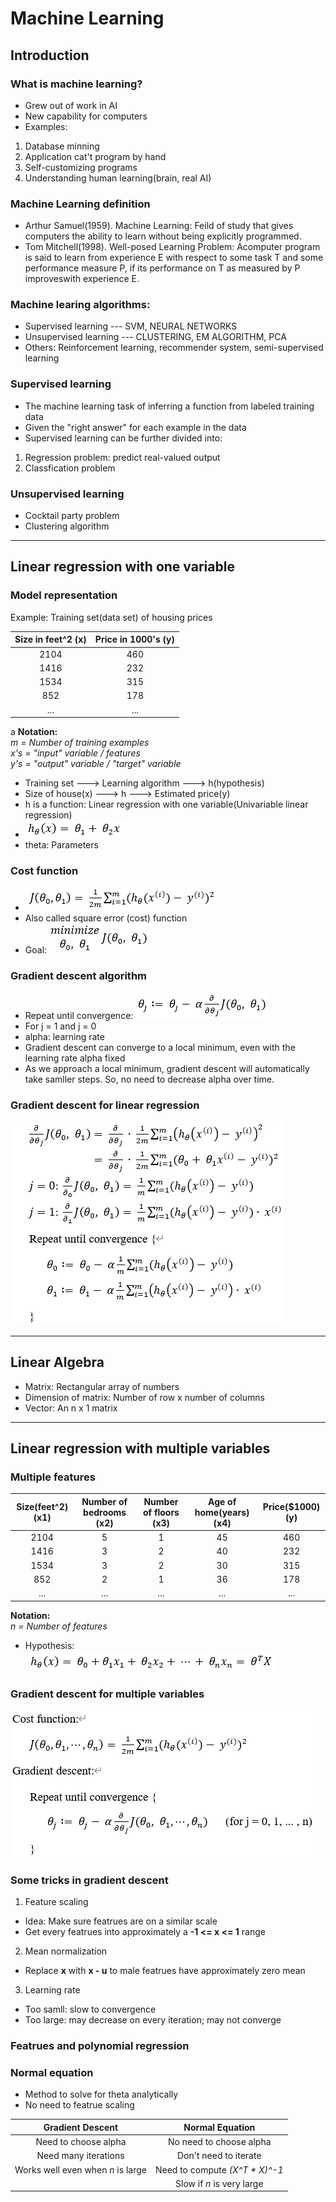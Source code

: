 # Machine Learning
## Introduction
### What is machine learning?
* Grew out of work in AI
* New capability for computers
* Examples:
1. Database minning
2. Application cat't program by hand
3. Self-customizing programs
4. Understanding human learning(brain, real AI)
### Machine Learning definition
* Arthur Samuel(1959). Machine Learning: Feild of study that gives computers the ability to learn without being explicitly programmed.
* Tom Mitchell(1998). Well-posed Learning Problem: Acomputer program is said to learn from experience E with respect to some task T and some performance measure P, if its performance on T as measured by P improveswith experience E.
### Machine learing algorithms:
* Supervised learning --- SVM, NEURAL NETWORKS
* Unsupervised learning --- CLUSTERING, EM ALGORITHM, PCA
* Others: Reinforcement learning, recommender system, semi-supervised learning
### Supervised learning
* The machine learning task of inferring a function from labeled training data
* Given the "right answer" for each example in the data
* Supervised learning can be further divided into:
1. Regression problem: predict real-valued output
2. Classfication problem
### Unsupervised learning
* Cocktail party problem
* Clustering algorithm
************************
## Linear regression with one variable
### Model representation

Example: Training set(data set) of housing prices

| Size in feet^2 (x) | Price in 1000's (y) |
|:------------------:|:-------------------:|
|        2104        |         460         |
|        1416        |         232         |
|        1534        |         315         |
|        852         |         178         |
|        ...         |         ...         |
a
**Notation:**   
*m = Number of training examples*   
*x's = "input" variable / features*   
*y's = "output" variable / "target" variable*   
* Training set ---> Learning algorithm ---> h(hypothesis)
* Size of house(x) ---> h ---> Estimated price(y)
* h is a function: Linear regression with one variable(Univariable linear regression)
* ![alt Linear regression with one variable](res/linearRegressionWithOneVariable.png)
* theta: Parameters
### Cost function
* ![alt Cost function](res/costFunctionOfLinearRegressionWithOneVariable.png)
* Also called square error (cost) function
* Goal: ![alt goalOfCostFunctionOfLinearRegressionWithOneVariable](res/goalOfCostFunctionOfLinearRegressionWithOneVariable.png)
### Gradient descent algorithm
* Repeat until convergence: ![alt GradientDescentAlgorithm](res/GradientDescentAlgorithm.png)
* For j = 1 and j = 0
* alpha: learning rate
* Gradient descent can converge to a local minimum, even with the learning rate alpha fixed
* As we approach a local minimum, gradient descent will automatically take samller steps. So, no need to decrease alpha over time.
### Gradient descent for linear regression
![alt Gradient descent for linear regression](res/gradientDescentForLinearRegression.png)
******************************
## Linear Algebra
* Matrix: Rectangular array of numbers
* Dimension of matrix: Number of row x number of columns
* Vector: An n x 1 matrix
******************************
## Linear regression with multiple variables
### Multiple features

| Size(feet^2) (x1) | Number of bedrooms (x2) | Number of floors (x3) | Age of home(years) (x4) | Price($1000) (y) |
|:-----------------:|:-----------------------:|:---------------------:|:-----------------------:|:----------------:|
|       2104        |            5            |           1           |           45            |       460        |
|       1416        |            3            |           2           |           40            |       232        |
|       1534        |            3            |           2           |           30            |       315        |
|        852        |            2            |           1           |           36            |       178        |
|        ...        |           ...           |          ...          |           ...           |       ...        |

**Notation:**   
*n = Number of features*   
* Hypothesis: ![alt Linear regression with multiple variables](res/linearRegressionWithMultipleVariables.png)
### Gradient descent for multiple variables
![alt](res/gradientDescentForMultipleVariables.png)
### Some tricks in gradient descent
1. Feature scaling
* Idea: Make sure featrues are on a similar scale
* Get every featrues into approximately a **-1 <= x <= 1** range
2. Mean normalization
* Replace **x** with **x - u** to male featrues have approximately zero mean
3. Learning rate
* Too samll: slow to convergence
* Too large: may decrease on every iteration; may not converge
### Featrues and polynomial regression
### Normal equation
* Method to solve for theta analytically
* No need to featrue scaling

|         Gradient Descent          |        Normal Equation         |
|:---------------------------------:|:------------------------------:|
|       Need to choose alpha        |    No need to choose alpha     |
|       Need many iterations        |     Don't need to iterate      |
| Works well even when *n* is large | Need to compute *(X^T * X)^-1* |
|                                   |   Slow if *n* is very large    |
